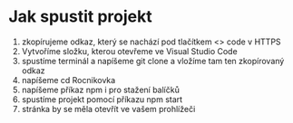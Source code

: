 # Jak spustit projekt
1. zkopírujeme odkaz, který se nachází pod tlačítkem <> code v HTTPS
2. Vytvoříme složku, kterou otevřeme ve Visual Studio Code
3. spustíme terminál a napíšeme git clone a vložíme tam ten zkopírovaný odkaz
4. napíšeme cd Rocnikovka
5. napíšeme příkaz npm i pro stažení balíčků
6. spustíme projekt pomocí příkazu npm start
7. stránka by se měla otevřít ve vašem prohlížeči

